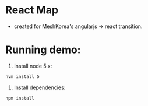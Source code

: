 # React Map
 - created for MeshKorea's angularjs -> react transition.

# Running demo:
 1. Install node 5.x:
 ```
 nvm install 5
 ```

 1. Install dependencies:
 ```
 npm install
 ```
